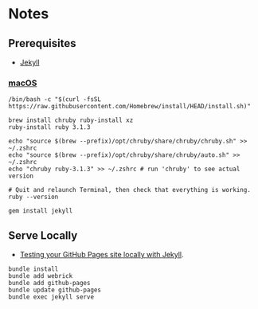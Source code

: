 # Notes

## Prerequisites

- [Jekyll](https://jekyllrb.com/docs/installation/)

### [macOS](https://jekyllrb.com/docs/installation/macos/)

```shell
/bin/bash -c "$(curl -fsSL https://raw.githubusercontent.com/Homebrew/install/HEAD/install.sh)"

brew install chruby ruby-install xz
ruby-install ruby 3.1.3

echo "source $(brew --prefix)/opt/chruby/share/chruby/chruby.sh" >> ~/.zshrc
echo "source $(brew --prefix)/opt/chruby/share/chruby/auto.sh" >> ~/.zshrc
echo "chruby ruby-3.1.3" >> ~/.zshrc # run 'chruby' to see actual version

# Quit and relaunch Terminal, then check that everything is working.
ruby --version

gem install jekyll
```

## Serve Locally

- [Testing your GitHub Pages site locally with Jekyll](https://docs.github.com/en/pages/setting-up-a-github-pages-site-with-jekyll/testing-your-github-pages-site-locally-with-jekyll).

```shell
bundle install
bundle add webrick
bundle add github-pages
bundle update github-pages
bundle exec jekyll serve
```
